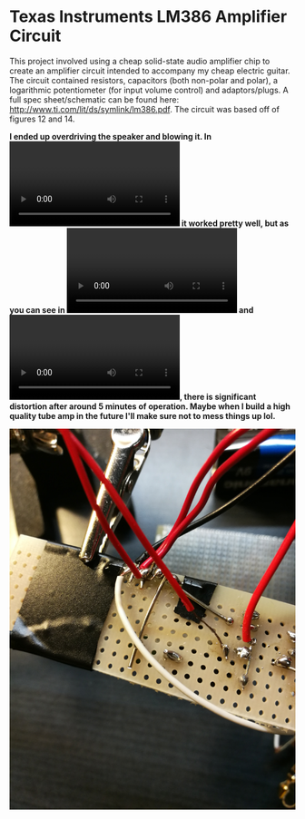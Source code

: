 # Texas Instruments LM386 Amplifier Circuit

This project involved using a cheap solid-state audio amplifier chip to create an amplifier circuit intended to accompany my cheap electric guitar. The circuit contained resistors, capacitors (both non-polar and polar), a logarithmic potentiometer (for input volume control) and adaptors/plugs. A full spec sheet/schematic can be found here: http://www.ti.com/lit/ds/symlink/lm386.pdf. The circuit was based off of figures 12 and 14.

**I ended up overdriving the speaker and blowing it. In ![VID_1](https://raw.githubusercontent.com/alainlou/HardwareProjects/master/LM386%20Amp%20Circuit/VID_1.mp4) it worked pretty well, but as you can see in ![VID_2](https://raw.githubusercontent.com/alainlou/HardwareProjects/master/LM386%20Amp%20Circuit/VID_2.mp4) and ![VID_3](https://raw.githubusercontent.com/alainlou/HardwareProjects/master/LM386%20Amp%20Circuit/VID_3.mp4), there is significant distortion after around 5 minutes of operation. Maybe when I build a high quality tube amp in the future I'll make sure not to mess things up lol.**

![Look at those exposed leads!](https://github.com/alainlou/HardwareProjects/blob/master/LM386%20Amp%20Circuit/IMG_1.jpg)
